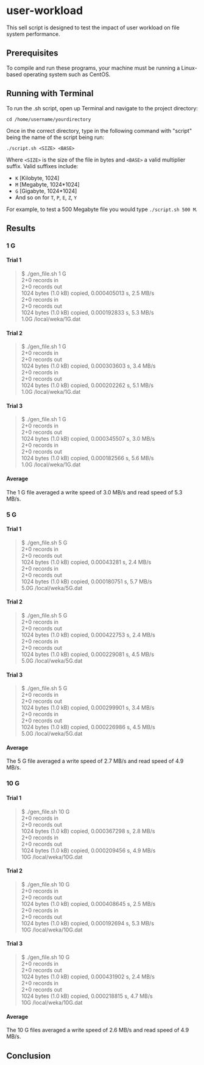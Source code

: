 # user-workload
This sell script is designed to test the impact of user workload on file system performance. 

## Prerequisites

To compile and run these programs, your machine must be running a Linux-based operating system such as CentOS.

## Running with Terminal

To run the .sh script, open up Terminal and navigate to the project directory:

```
cd /home/username/yourdirectory
```

Once in the correct directory, type in the following command with "script" being the name of the script being run:
```
./script.sh <SIZE> <BASE>
```
Where `<SIZE>` is the size of the file in bytes and `<BASE>` a valid multiplier suffix. Valid suffixes include:
- `K` [Kilobyte, 1024]
- `M` [Megabyte, 1024*1024]
- `G` [Gigabyte, 1024*1024]
- And so on for `T`, `P`, `E`, `Z`, `Y`

For example, to test a 500 Megabyte file you would type `./script.sh 500 M`.

## Results

### 1 G

#### Trial 1
> $ ./gen_file.sh 1 G  
2+0 records in  
2+0 records out  
1024 bytes (1.0 kB) copied, 0.000405013 s, 2.5 MB/s  
2+0 records in  
2+0 records out  
1024 bytes (1.0 kB) copied, 0.000192833 s, 5.3 MB/s  
1.0G	/local/weka/1G.dat 

#### Trial 2
> $ ./gen_file.sh 1 G  
2+0 records in  
2+0 records out  
1024 bytes (1.0 kB) copied, 0.000303603 s, 3.4 MB/s  
2+0 records in  
2+0 records out  
1024 bytes (1.0 kB) copied, 0.000202262 s, 5.1 MB/s  
1.0G	/local/weka/1G.dat

#### Trial 3
> $ ./gen_file.sh 1 G  
2+0 records in  
2+0 records out  
1024 bytes (1.0 kB) copied, 0.000345507 s, 3.0 MB/s  
2+0 records in  
2+0 records out  
1024 bytes (1.0 kB) copied, 0.000182566 s, 5.6 MB/s  
1.0G	/local/weka/1G.dat

#### Average

The 1 G file averaged a write speed of 3.0 MB/s and read speed of 5.3 MB/s.

### 5 G

#### Trial 1
>$ ./gen_file.sh 5 G  
2+0 records in  
2+0 records out  
1024 bytes (1.0 kB) copied, 0.00043281 s, 2.4 MB/s  
2+0 records in  
2+0 records out  
1024 bytes (1.0 kB) copied, 0.000180751 s, 5.7 MB/s  
5.0G	/local/weka/5G.dat

#### Trial 2
>$ ./gen_file.sh 5 G  
2+0 records in  
2+0 records out  
1024 bytes (1.0 kB) copied, 0.000422753 s, 2.4 MB/s  
2+0 records in  
2+0 records out  
1024 bytes (1.0 kB) copied, 0.000229081 s, 4.5 MB/s  
5.0G	/local/weka/5G.dat  

#### Trial 3
> $ ./gen_file.sh 5 G  
2+0 records in  
2+0 records out  
1024 bytes (1.0 kB) copied, 0.000299901 s, 3.4 MB/s  
2+0 records in  
2+0 records out  
1024 bytes (1.0 kB) copied, 0.000226986 s, 4.5 MB/s  
5.0G	/local/weka/5G.dat  

#### Average

The 5 G file averaged a write speed of 2.7 MB/s and read speed of 4.9 MB/s.

### 10 G

#### Trial 1
>$ ./gen_file.sh 10 G  
2+0 records in  
2+0 records out  
1024 bytes (1.0 kB) copied, 0.000367298 s, 2.8 MB/s  
2+0 records in  
2+0 records out  
1024 bytes (1.0 kB) copied, 0.000209456 s, 4.9 MB/s  
10G	/local/weka/10G.dat

#### Trial 2
>$ ./gen_file.sh 10 G  
2+0 records in  
2+0 records out  
1024 bytes (1.0 kB) copied, 0.000408645 s, 2.5 MB/s  
2+0 records in  
2+0 records out  
1024 bytes (1.0 kB) copied, 0.000192694 s, 5.3 MB/s  
10G	/local/weka/10G.dat  

#### Trial 3
>$ ./gen_file.sh 10 G  
2+0 records in  
2+0 records out  
1024 bytes (1.0 kB) copied, 0.000431902 s, 2.4 MB/s  
2+0 records in  
2+0 records out  
1024 bytes (1.0 kB) copied, 0.000218815 s, 4.7 MB/s  
10G	/local/weka/10G.dat  

#### Average

The 10 G files averaged a write speed of 2.6 MB/s and read speed of 4.9 MB/s.

## Conclusion
